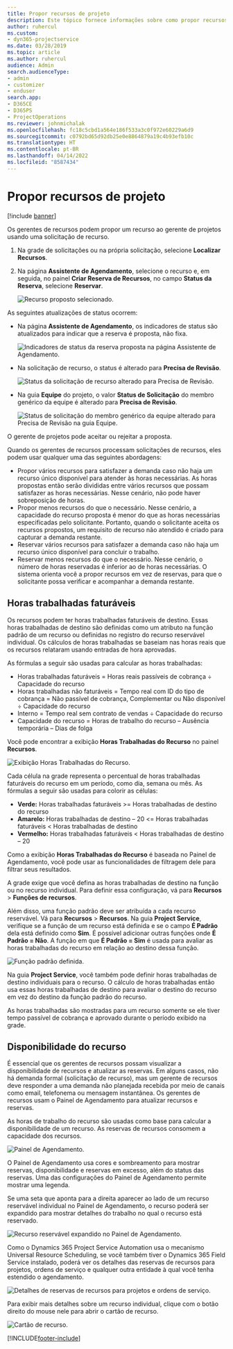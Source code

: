 ```yaml
---
title: Propor recursos de projeto
description: Este tópico fornece informações sobre como propor recursos para o projeto.
author: ruhercul
ms.custom:
- dyn365-projectservice
ms.date: 03/28/2019
ms.topic: article
ms.author: ruhercul
audience: Admin
search.audienceType:
- admin
- customizer
- enduser
search.app:
- D365CE
- D365PS
- ProjectOperations
ms.reviewer: johnmichalak
ms.openlocfilehash: fc18c5cbd1a564e186f533a3c0f972e60229a6d9
ms.sourcegitcommit: c0792bd65d92db25e0e8864879a19c4b93efb10c
ms.translationtype: HT
ms.contentlocale: pt-BR
ms.lasthandoff: 04/14/2022
ms.locfileid: "8587434"
---
```

# <a name="propose-project-resources"></a>Propor recursos de projeto

[!include [banner](../includes/psa-now-project-operations.md)]

Os gerentes de recursos podem propor um recurso ao gerente de projetos usando uma solicitação de recurso.

1. Na grade de solicitações ou na própria solicitação, selecione **Localizar Recursos**.
2. Na página **Assistente de Agendamento**, selecione o recurso e, em seguida, no painel **Criar Reserva de Recursos**, no campo **Status da Reserva**, selecione **Reservar**.

    ![Recurso proposto selecionado.](media/Resource-Management-image62.png)

As seguintes atualizações de status ocorrem:

- Na página **Assistente de Agendamento**, os indicadores de status são atualizados para indicar que a reserva é proposta, não fixa.

    ![Indicadores de status da reserva proposta na página Assistente de Agendamento.](media/Resource-Management-image63.png)

- Na solicitação de recurso, o status é alterado para **Precisa de Revisão**.

    ![Status da solicitação de recurso alterado para Precisa de Revisão.](media/Resource-Management-image64.png)

- Na guia **Equipe** do projeto, o valor **Status de Solicitação** do membro genérico da equipe é alterado para **Precisa de Revisão**.

    ![Status de solicitação do membro genérico da equipe alterado para Precisa de Revisão na guia Equipe.](media/Resource-Management-image48.png)

O gerente de projetos pode aceitar ou rejeitar a proposta.

Quando os gerentes de recursos processam solicitações de recursos, eles podem usar qualquer uma das seguintes abordagens:

- Propor vários recursos para satisfazer a demanda caso não haja um recurso único disponível para atender às horas necessárias. As horas propostas então serão divididas entre vários recursos que possam satisfazer as horas necessárias. Nesse cenário, não pode haver sobreposição de horas.
- Propor menos recursos do que o necessário. Nesse cenário, a capacidade do recurso proposta é menor do que as horas necessárias especificadas pelo solicitante. Portanto, quando o solicitante aceita os recursos propostos, um requisito de recurso não atendido é criado para capturar a demanda restante.
- Reservar vários recursos para satisfazer a demanda caso não haja um recurso único disponível para concluir o trabalho.
- Reservar menos recursos do que o necessário. Nesse cenário, o número de horas reservadas é inferior ao de horas necessárias. O sistema orienta você a propor recursos em vez de reservas, para que o solicitante possa verificar e acompanhar a demanda restante.

## <a name="billable-utilization"></a>Horas trabalhadas faturáveis

Os recursos podem ter horas trabalhadas faturáveis de destino. Essas horas trabalhadas de destino são definidas como um atributo na função padrão de um recurso ou definidas no registro do recurso reservável individual. Os cálculos de horas trabalhadas se baseiam nas horas reais que os recursos relataram usando entradas de hora aprovadas.

As fórmulas a seguir são usadas para calcular as horas trabalhadas:

- Horas trabalhadas faturáveis = Horas reais passíveis de cobrança ÷ Capacidade do recurso
- Horas trabalhadas não faturáveis = Tempo real com ID do tipo de cobrança = Não passível de cobrança, Complementar ou Não disponível ÷ Capacidade do recurso
- Interno = Tempo real sem contrato de vendas ÷ Capacidade do recurso
- Capacidade do recurso = Horas de trabalho do recurso – Ausência temporária – Dias de folga

Você pode encontrar a exibição **Horas Trabalhadas do Recurso** no painel **Recursos**.

![Exibição Horas Trabalhadas do Recurso.](media/Resource-Management-image65.png)

Cada célula na grade representa o percentual de horas trabalhadas faturáveis do recurso em um período, como dia, semana ou mês. As fórmulas a seguir são usadas para colorir as células:

- **Verde:** Horas trabalhadas faturáveis \>= Horas trabalhadas de destino do recurso
- **Amarelo:** Horas trabalhadas de destino – 20 \<= Horas trabalhadas faturáveis \< Horas trabalhadas de destino
- **Vermelho:** Horas trabalhadas faturáveis \< Horas trabalhadas de destino – 20

Como a exibição **Horas Trabalhadas do Recurso** é baseada no Painel de Agendamento, você pode usar as funcionalidades de filtragem dele para filtrar seus resultados.

A grade exige que você defina as horas trabalhadas de destino na função ou no recurso individual. Para definir essa configuração, vá para **Recursos** \> **Funções de recursos**.

Além disso, uma função padrão deve ser atribuída a cada recurso reservável. Vá para **Recursos** \> **Recursos**. Na guia **Project Service**, verifique se a função de um recurso está definida e se o campo **É Padrão** dela está definido como **Sim**. É possível adicionar outras funções onde **É Padrão = Não**. A função em que **É Padrão = Sim** é usada para avaliar as horas trabalhadas do recurso em relação ao destino dessa função.

![Função padrão definida.](media/Resource-Management-image67.png)

Na guia **Project Service**, você também pode definir horas trabalhadas de destino individuais para o recurso. O cálculo de horas trabalhadas então usa essas horas trabalhadas de destino para avaliar o destino do recurso em vez do destino da função padrão do recurso.

As horas trabalhadas são mostradas para um recurso somente se ele tiver tempo passível de cobrança e aprovado durante o período exibido na grade.

## <a name="resource-availability"></a>Disponibilidade do recurso

É essencial que os gerentes de recursos possam visualizar a disponibilidade de recursos e atualizar as reservas. Em alguns casos, não há demanda formal (solicitação de recurso), mas um gerente de recursos deve responder a uma demanda não planejada recebida por meio de canais como email, telefonema ou mensagem instantânea. Os gerentes de recursos usam o Painel de Agendamento para atualizar recursos e reservas.

As horas de trabalho do recurso são usadas como base para calcular a disponibilidade de um recurso. As reservas de recursos consomem a capacidade dos recursos.

![Painel de Agendamento.](media/Resource-Management-image68.png)

O Painel de Agendamento usa cores e sombreamento para mostrar reservas, disponibilidade e reservas em excesso, além do status das reservas. Uma das configurações do Painel de Agendamento permite mostrar uma legenda.

Se uma seta que aponta para a direita aparecer ao lado de um recurso reservável individual no Painel de Agendamento, o recurso poderá ser expandido para mostrar detalhes do trabalho no qual o recurso está reservado.

![Recurso reservável expandido no Painel de Agendamento.](media/Resource-Management-image69.png)

Como o Dynamics 365 Project Service Automation usa o mecanismo Universal Resource Scheduling, se você também tiver o Dynamics 365 Field Service instalado, poderá ver os detalhes das reservas de recursos para projetos, ordens de serviço e qualquer outra entidade à qual você tenha estendido o agendamento.

![Detalhes de reservas de recursos para projetos e ordens de serviço.](media/Resource-Management-image70.png)

Para exibir mais detalhes sobre um recurso individual, clique com o botão direito do mouse nele para abrir o cartão de recurso.

![Cartão de recurso.](media/Resource-Management-image71.png)


[!INCLUDE[footer-include](../includes/footer-banner.md)]
